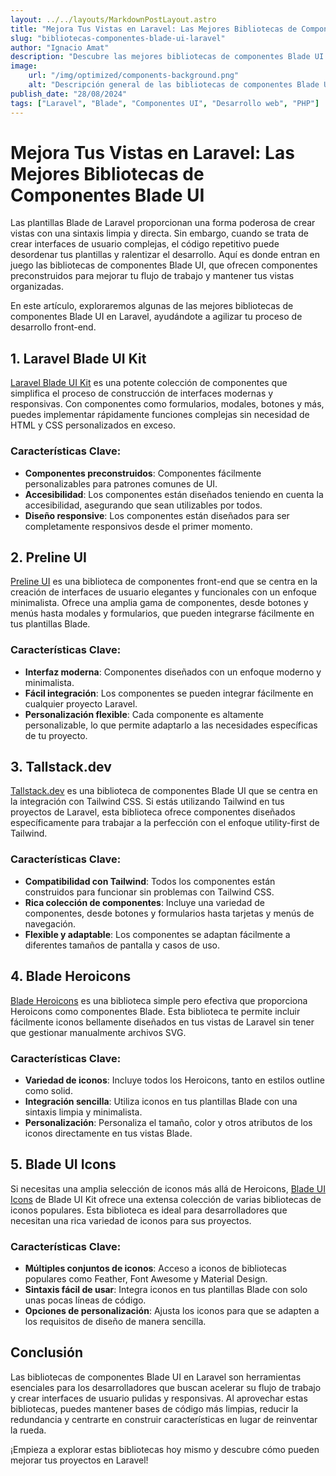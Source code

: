 ```yaml
---
layout: ../../layouts/MarkdownPostLayout.astro
title: "Mejora Tus Vistas en Laravel: Las Mejores Bibliotecas de Componentes Blade UI"
slug: "bibliotecas-componentes-blade-ui-laravel"
author: "Ignacio Amat"
description: "Descubre las mejores bibliotecas de componentes Blade UI en Laravel que te ayudarán a crear interfaces front-end impresionantes y eficientes con facilidad."
image:
    url: "/img/optimized/components-background.png"
    alt: "Descripción general de las bibliotecas de componentes Blade UI en Laravel"
publish_date: "28/08/2024"
tags: ["Laravel", "Blade", "Componentes UI", "Desarrollo web", "PHP"]
---
```


# Mejora Tus Vistas en Laravel: Las Mejores Bibliotecas de Componentes Blade UI

Las plantillas Blade de Laravel proporcionan una forma poderosa de crear vistas con una sintaxis limpia y directa. Sin embargo, cuando se trata de crear interfaces de usuario complejas, el código repetitivo puede desordenar tus plantillas y ralentizar el desarrollo. Aquí es donde entran en juego las bibliotecas de componentes Blade UI, que ofrecen componentes preconstruidos para mejorar tu flujo de trabajo y mantener tus vistas organizadas.

En este artículo, exploraremos algunas de las mejores bibliotecas de componentes Blade UI en Laravel, ayudándote a agilizar tu proceso de desarrollo front-end.

## 1. **Laravel Blade UI Kit**

[Laravel Blade UI Kit](https://github.com/blade-ui-kit/blade-ui-kit) es una potente colección de componentes que simplifica el proceso de construcción de interfaces modernas y responsivas. Con componentes como formularios, modales, botones y más, puedes implementar rápidamente funciones complejas sin necesidad de HTML y CSS personalizados en exceso.

### Características Clave:
- **Componentes preconstruidos**: Componentes fácilmente personalizables para patrones comunes de UI.
- **Accesibilidad**: Los componentes están diseñados teniendo en cuenta la accesibilidad, asegurando que sean utilizables por todos.
- **Diseño responsive**: Los componentes están diseñados para ser completamente responsivos desde el primer momento.

## 2. **Preline UI**

[Preline UI](https://preline.co/) es una biblioteca de componentes front-end que se centra en la creación de interfaces de usuario elegantes y funcionales con un enfoque minimalista. Ofrece una amplia gama de componentes, desde botones y menús hasta modales y formularios, que pueden integrarse fácilmente en tus plantillas Blade.

### Características Clave:
- **Interfaz moderna**: Componentes diseñados con un enfoque moderno y minimalista.
- **Fácil integración**: Los componentes se pueden integrar fácilmente en cualquier proyecto Laravel.
- **Personalización flexible**: Cada componente es altamente personalizable, lo que permite adaptarlo a las necesidades específicas de tu proyecto.

## 3. **Tallstack.dev**

[Tallstack.dev](https://tallstack.dev/) es una biblioteca de componentes Blade UI que se centra en la integración con Tailwind CSS. Si estás utilizando Tailwind en tus proyectos de Laravel, esta biblioteca ofrece componentes diseñados específicamente para trabajar a la perfección con el enfoque utility-first de Tailwind.

### Características Clave:
- **Compatibilidad con Tailwind**: Todos los componentes están construidos para funcionar sin problemas con Tailwind CSS.
- **Rica colección de componentes**: Incluye una variedad de componentes, desde botones y formularios hasta tarjetas y menús de navegación.
- **Flexible y adaptable**: Los componentes se adaptan fácilmente a diferentes tamaños de pantalla y casos de uso.

## 4. **Blade Heroicons**

[Blade Heroicons](https://github.com/blade-ui-kit/blade-heroicons) es una biblioteca simple pero efectiva que proporciona Heroicons como componentes Blade. Esta biblioteca te permite incluir fácilmente iconos bellamente diseñados en tus vistas de Laravel sin tener que gestionar manualmente archivos SVG.

### Características Clave:
- **Variedad de iconos**: Incluye todos los Heroicons, tanto en estilos outline como solid.
- **Integración sencilla**: Utiliza iconos en tus plantillas Blade con una sintaxis limpia y minimalista.
- **Personalización**: Personaliza el tamaño, color y otros atributos de los iconos directamente en tus vistas Blade.

## 5. **Blade UI Icons**

Si necesitas una amplia selección de iconos más allá de Heroicons, [Blade UI Icons](https://github.com/blade-ui-kit/blade-icons) de Blade UI Kit ofrece una extensa colección de varias bibliotecas de iconos populares. Esta biblioteca es ideal para desarrolladores que necesitan una rica variedad de iconos para sus proyectos.

### Características Clave:
- **Múltiples conjuntos de iconos**: Acceso a iconos de bibliotecas populares como Feather, Font Awesome y Material Design.
- **Sintaxis fácil de usar**: Integra iconos en tus plantillas Blade con solo unas pocas líneas de código.
- **Opciones de personalización**: Ajusta los iconos para que se adapten a los requisitos de diseño de manera sencilla.

## **Conclusión**

Las bibliotecas de componentes Blade UI en Laravel son herramientas esenciales para los desarrolladores que buscan acelerar su flujo de trabajo y crear interfaces de usuario pulidas y responsivas. Al aprovechar estas bibliotecas, puedes mantener bases de código más limpias, reducir la redundancia y centrarte en construir características en lugar de reinventar la rueda.

¡Empieza a explorar estas bibliotecas hoy mismo y descubre cómo pueden mejorar tus proyectos en Laravel!

<style>
    article p + h2 {
    font-size: 1.5em;
    font-weight: bold;
    margin-top: 1.5em;
  }

  article h2 + h1 {
    font-size: 2em;
    font-weight: bold;
    margin-top: 1.5em;
  }

    article {
        text-wrap: pretty;
    }
    
    article h3 {
    font-weight: bold;
      font-size: 1.5em;
      margin-top: 1.5em;
    }

article p {
    margin: 10px 0;
}

article ul, article ol {
    list-style-type: circle;
    margin: 10px 0 10px 20px;
}

article li h4 {
    /* add soft light font */
    font-weight: lighter;
    font-style: italic;
}

article blockquote {
    border-left: 4px solid #ddd;
    padding-left: 15px;
    color: #666;
    margin: 20px 0;
    font-style: italic;
}

article p a {
  cursor: pointer;
  font-weight: bold; /* font-bold */
  text-decoration: underline; /* underline */
  color: #1f2937; /* text-gray-900 */
  background-color: transparent; /* Remove background color */
  border: none; /* Remove border */
  padding: 0; /* Remove padding */
  transition: all 0.2s ease-in-out; /* transition */
}

article p a:hover {
    background-color: #f3f4f6; /* hover:bg-gray-100 */
  color: rgba(234, 179, 8, 0.9); /* hover:text-yellow-500/90 */
}

article p a:focus {
    z-index: 10; /* focus:z-10 */
  outline: none; /* focus:outline-none */
  border-color: #e5e7eb; /* focus:ring-gray-200 */
  box-shadow: 0 0 0 2px #e5e7eb; /* focus:ring-2 */
  color: rgba(234, 179, 8, 0.9); /* focus:text-yellow-500/90 */
}

article code {
    background-color: #f5f5f5;
    padding: 2px 4px;
    border-radius: 4px;
    font-family: 'Courier New', Courier, monospace;
}

article pre {
    background-color: #f5f5f5;
    padding: 10px;
    border-radius: 4px;
    overflow-x auto;
}

@media (min-width: 601px) and (max-width: 1024px) {
    article {
        padding: 40px;
    }
}

@media (max-width: 600px) { 
    article {
      padding: 30px;
    }

 }
</style>